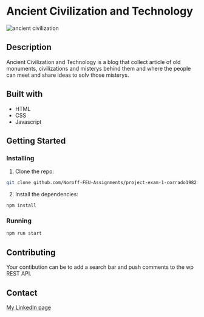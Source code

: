 # Ancient Civilization and Technology

![ancient civilization](https://user-images.githubusercontent.com/104769882/222137036-fa522974-0003-4a8e-b031-62f5d1454bd8.png)

## Description

Ancient Civilization and Technology is a blog that collect article of old monuments, civilizations and misterys behind them and where the people can meet and share ideas to solv those misterys.

## Built with

- HTML
- CSS
- Javascript

## Getting Started

### Installing

1. Clone the repo:

```bash
git clone github.com/Noroff-FEU-Assignments/project-exam-1-corrado1982.git
```

2. Install the dependencies:

```
npm install
```

### Running

```bash
npm run start
```
## Contributing

Your contibution can be to add a search bar and push comments to the wp REST API.

## Contact

[My LinkedIn page](https://www.linkedin.com/in/corrado-rofi-66b073128)


